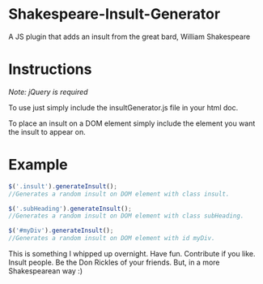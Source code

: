 Shakespeare-Insult-Generator
============================

A JS plugin that adds an insult from the great bard, William Shakespeare

Instructions
============================
*Note: jQuery is required*

To use just simply include the insultGenerator.js file in your html doc.

<script type="text/javascript" src="js/insultGenerator.js"></script>

To place an insult on a DOM element simply include the element you want the insult to appear on.

Example
===============
``` javascript
$('.insult').generateInsult();
//Generates a random insult on DOM element with class insult.

$('.subHeading').generateInsult();
//Generates a random insult on DOM element with class subHeading.

$('#myDiv').generateInsult();
//Generates a random insult on DOM element with id myDiv.
```

This is something I whipped up overnight. Have fun. Contribute if you like. Insult people. Be the Don Rickles of your friends. But, in a more Shakespearean way :)

